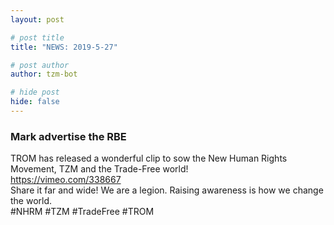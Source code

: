 ```yaml
---
layout: post

# post title
title: "NEWS: 2019-5-27"

# post author
author: tzm-bot

# hide post
hide: false
---
```


### Mark advertise the RBE

TROM has released a wonderful clip to sow the New Human Rights Movement, TZM and the Trade-Free world!  
https://vimeo.com/338667  
Share it far and wide! We are a legion. Raising awareness is how we change the world.  
#NHRM #TZM #TradeFree #TROM  


